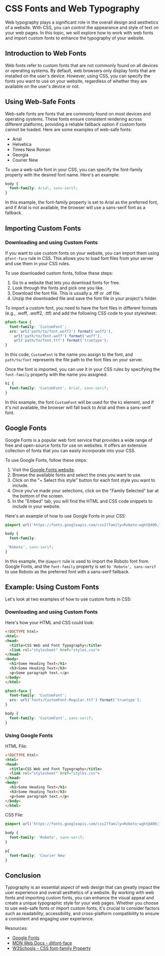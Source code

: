 # CSS Fonts and Web Typography

Web typography plays a significant role in the overall design and aesthetics of a website. With CSS, you can control the appearance and style of text on your web pages. In this topic, we will explore how to work with web fonts and import custom fonts to enhance the typography of your website.

## Introduction to Web Fonts

Web fonts refer to custom fonts that are not commonly found on all devices or operating systems. By default, web browsers only display fonts that are installed on the user's device. However, using CSS, you can specify the fonts you want to use on your website, regardless of whether they are available on the user's device or not.

## Using Web-Safe Fonts

Web-safe fonts are fonts that are commonly found on most devices and operating systems. These fonts ensure consistent rendering across different platforms, providing a reliable fallback option if custom fonts cannot be loaded. Here are some examples of web-safe fonts:

- Arial
- Helvetica
- Times New Roman
- Georgia
- Courier New

To use a web-safe font in your CSS, you can specify the font-family property with the desired font name. Here's an example:

```css
body {
  font-family: Arial, sans-serif;
}
```

In this example, the font-family property is set to Arial as the preferred font, and if Arial is not available, the browser will use a sans-serif font as a fallback.

## Importing Custom Fonts

### Downloading and using Custom Fonts

If you want to use custom fonts on your website, you can import them using `@font-face` rule in CSS. This allows you to load font files from your server and use them in your CSS rules.

To use downloaded custom fonts, follow these steps:

1. Go to a website that lets you download fonts for free.
2. Look through the fonts and pick one you like.
3. Download the font file. This is usually a .ttf or .otf file.
4. Unzip the downloaded file and save the font file in your project's folder.

To import a custom font, you need to have the font files in different formats (e.g., .woff, .woff2, .ttf) and add the following CSS code to your stylesheet:

```css
@font-face {
  font-family: 'CustomFont';
  src: url('path/to/font.woff2') format('woff2'),
    url('path/to/font.woff') format('woff'),
    url('path/to/font.ttf') format('truetype');
}
```

In this code, `CustomFont` is the name you assign to the font, and `path/to/font` represents the file path to the font files on your server.

Once the font is imported, you can use it in your CSS rules by specifying the `font-family` property with the name you assigned:

```css
h1 {
  font-family: 'CustomFont', Arial, sans-serif;
}
```

In this example, the font `CustomFont` will be used for the `h1` element, and if it's not available, the browser will fall back to Arial and then a sans-serif font.

## Google Fonts

Google Fonts is a popular web font service that provides a wide range of free and open-source fonts for use on websites. It offers an extensive collection of fonts that you can easily incorporate into your CSS.

To use Google Fonts, follow these steps:

1. Visit the [Google Fonts website](https://fonts.google.com/).
2. Browse the available fonts and select the ones you want to use.
3. Click on the "+ Select this style" button for each font style you want to include.
4. Once you've made your selections, click on the "Family Selected" bar at the bottom of the screen.
5. In the "Embed" tab, you will find the HTML and CSS code snippets to include in your website.

Here's an example of how to use Google Fonts in your CSS:

```css
@import url('https://fonts.googleapis.com/css2?family=Roboto:wght@400;700&display=swap');

body {
  font-family:

 'Roboto', sans-serif;
}
```

In this example, the `@import` rule is used to import the Roboto font from Google Fonts, and the `font-family` property is set to `'Roboto', sans-serif` to use Roboto as the preferred font with a sans-serif fallback.

## Example: Using Custom Fonts

Let's look at two examples of how to use custom fonts in CSS:

### Downloading and using Custom Fonts

Here's how your HTML and CSS could look:

```html
<!DOCTYPE html>
<html>
<head>
  <title>CSS Web and Font Typography</title>
  <link rel="stylesheet" href="styles.css">
</head>
<body>
  <h1>Some Heading Text</h1>
  <h3>Some Heading Text</h3>
  <p>Some paragraph text.</p>
</body>
</html>
```

```css
@font-face {
  font-family: 'CustomFont';
  src: url('fonts/CustomFont-Regular.ttf') format('truetype');
}

body {
  font-family: 'CustomFont', sans-serif;
}
```

### Using Google Fonts

HTML File:
```html
<!DOCTYPE html>
<html>
<head>
  <title>CSS Web and Font Typography</title>
  <link rel="stylesheet" href="styles.css">
</head>
<body>
  <h1>Some Heading Text</h1>
  <h3>Some Heading Text</h3>
  <p>Some paragraph text.</p>
</body>
</html>
```

CSS File:
```css
@import url('https://fonts.googleapis.com/css2?family=Roboto:wght@400;700&display=swap');

body {
  font-family: 'Roboto', sans-serif;
}

p{
  font-family: 'Courier New'
}
```

## Conclusion

Typography is an essential aspect of web design that can greatly impact the user experience and overall aesthetics of a website. By working with web fonts and importing custom fonts, you can enhance the visual appeal and create a unique typographic style for your web pages. Whether you choose to use web-safe fonts or import custom fonts, it's crucial to consider factors such as readability, accessibility, and cross-platform compatibility to ensure a consistent and engaging user experience.

Resources:
- [Google Fonts](https://fonts.google.com/)
- [MDN Web Docs - @font-face](https://developer.mozilla.org/en-US/docs/Web/CSS/@font-face)
- [W3Schools - CSS font-family Property](https://www.w3schools.com/cssref/pr_font_font-family.asp)